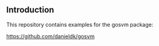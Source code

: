 ## Introduction

This repository contains examples for the gosvm package:

https://github.com/danieldk/gosvm
